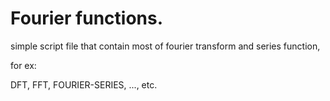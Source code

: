 # Fourier functions.

simple script file that contain most of fourier transform and series function,

for ex:

DFT, FFT, FOURIER-SERIES, ..., etc.